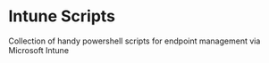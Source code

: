 # Intune Scripts
Collection of handy powershell scripts for endpoint management via Microsoft Intune
